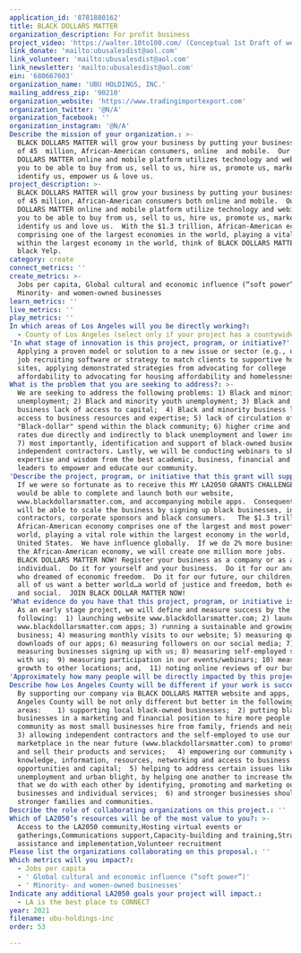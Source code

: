 ```yaml
---
application_id: '8781880162'
title: BLACK DOLLARS MATTER
organization_description: For profit business
project_video: 'https://walter.10to100.com/ (Conceptual 1st Draft of website)'
link_donate: 'mailto:ubusalesdist@aol.com'
link_volunteer: 'mailto:ubusalesdist@aol.com'
link_newsletter: 'mailto:ubusalesdist@aol.com'
ein: '680667603'
organization_name: 'UBU HOLDINGS, INC.'
mailing_address_zip: '90210'
organization_website: 'https://www.tradingimportexport.com'
organization_twitter: '@N/A'
organization_facebook: ''
organization_instagram: '@N/A'
Describe the mission of your organization.: >-
  BLACK DOLLARS MATTER will grow your business by putting your business in front
  of 45  million, African-American consumers, online  and mobile.  Our BLACK
  DOLLARS MATTER online and mobile platform utilizes technology and webinars for
  you to be able to buy from us, sell to us, hire us, promote us, market to us,
  identify us, empower us & love us.    
project_description: >-
  BLACK DOLLARS MATTER will grow your business by putting your business in front
  of 45 million, African-American consumers both online and mobile.  Our BLACK
  DOLLARS MATTER online and mobile platform utilize technology and webinars for
  you to be able to buy from us, sell to us, hire us, promote us, market to us,
  identify us and love us.  With the $1.3 trillion, African-American economy
  comprising one of the largest economies in the world, playing a vital role
  within the largest economy in the world, think of BLACK DOLLARS MATTER as a
  black Yelp.
category: create
connect_metrics: ''
create_metrics: >-
  Jobs per capita, Global cultural and economic influence (“soft power”),
  Minority- and women-owned businesses
learn_metrics: ''
live_metrics: ''
play_metrics: ''
In which areas of Los Angeles will you be directly working?:
  - County of Los Angeles (select only if your project has a countywide benefit)
'In what stage of innovation is this project, program, or initiative?': >-
  Applying a proven model or solution to a new issue or sector (e.g., using a
  job recruiting software or strategy to match clients to supportive housing
  sites, applying demonstrated strategies from advocating for college
  affordability to advocating for housing affordability and homelessness, etc.)
What is the problem that you are seeking to address?: >-
  We are seeking to address the following problems: 1) Black and minority
  unemployment; 2) Black and minority youth unemployment; 3) Black and minority
  business lack of access to capital;  4) Black and minority business lack of
  access to business resources and expertise; 5) lack of circulation of the
  "Black-dollar" spend within the black community; 6) higher crime and violence
  rates due directly and indirectly to black unemployment and lower income; and
  7) most importantly, identification and support of black-owned businesses and
  independent contractors. Lastly, we will be conducting webinars to share the
  expertise and wisdom from the best academic, business, financial and community
  leaders to empower and educate our community. 
'Describe the project, program, or initiative that this grant will support to address the problem identified.': >-
  If we were so fortunate as to receive this MY LA2050 GRANTS CHALLENGE, we
  would be able to complete and launch both our website,
  www.blackdollarsmatter.com, and accompanying mobile apps.  Consequently, we
  will be able to scale the business by signing up black businesses, independent
  contractors, corporate sponsors and black consumers.   The $1.3 trillion,
  African-American economy comprises one of the largest and most powerful in the
  world, playing a vital role within the largest economy in the world, the
  United States.  We have influence globally.  If we do 2% more business within
  the African-American economy, we will create one million more jobs.  JOIN
  BLACK DOLLARS MATTER NOW! Register your business as a company or as an
  individual.  Do it for yourself and your business.  Do it for our ancestors
  who dreamed of economic freedom.  Do it for our future, our children, for whom
  all of us want a better world…a world of justice and freedom, both economic
  and social.  JOIN BLACK DOLLAR MATTER NOW! 
'What evidence do you have that this project, program, or initiative is or will be successful, and how will you define and measure success?': >-
  As an early stage project, we will define and measure success by the
  following:  1) launching website www.blackdollarsmatter.com; 2) launching
  www.blackdollarsmatter.com apps; 3) running a sustainable and growing
  business; 4) measuring monthly visits to our website; 5) measuring quarterly
  downloads of our apps; 6) measuring followers on our social media; 7)
  measuring businesses signing up with us; 8) measuring self-employed signing up
  with us;  9) measuring participation in our events/webinars; 10) measuring
  growth to other locations; and,  11) noting online reviews of our business. 
'Approximately how many people will be directly impacted by this project, program, or initiative?': '10000'
Describe how Los Angeles County will be different if your work is successful.: >-
  By supporting our company via BLACK DOLLARS MATTER website and apps, Los
  Angeles County will be not only different but better in the following
  areas:    1) supporting local black-owned businesses;  2) putting black-owned
  businesses in a marketing and financial position to hire more people from our
  community as most small businesses hire from family, friends and neighbors; 
  3) allowing independent contractors and the self-employed to use our
  marketplace in the near future (www.blackdollarsmatter.com) to promote, market
  and sell their products and services;   4) empowering our community with
  knowledge, information, resources, networking and access to business
  opportunities and capital;  5) helping to address certain issues like
  unemployment and urban blight, by helping one another to increase the business
  that we do with each other by identifying, promoting and marketing our
  businesses and individual services;  6) and stronger businesses should lead to
  stronger families and communities.
Describe the role of collaborating organizations on this project.: ''
Which of LA2050’s resources will be of the most value to you?: >-
  Access to the LA2050 community,Hosting virtual events or
  gatherings,Communications support,Capacity-building and training,Strategy
  assistance and implementation,Volunteer recruitment
Please list the organizations collaborating on this proposal.: ''
Which metrics will you impact?:
  - Jobs per capita
  - ' Global cultural and economic influence (“soft power”)'
  - ' Minority- and women-owned businesses'
Indicate any additional LA2050 goals your project will impact.:
  - LA is the best place to CONNECT
year: 2021
filename: ubu-holdings-inc
order: 53

---
```

